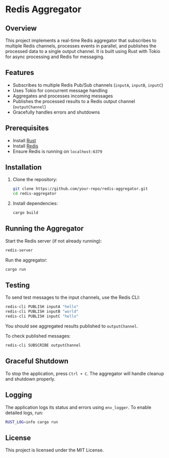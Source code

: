 # Redis Aggregator

## Overview
This project implements a real-time Redis aggregator that subscribes to multiple Redis channels, processes events in parallel, and publishes the processed data to a single output channel. It is built using Rust with Tokio for async processing and Redis for messaging.

## Features
- Subscribes to multiple Redis Pub/Sub channels (`inputA`, `inputB`, `inputC`)
- Uses Tokio for concurrent message handling
- Aggregates and processes incoming messages
- Publishes the processed results to a Redis output channel (`outputChannel`)
- Gracefully handles errors and shutdowns

## Prerequisites
- Install [Rust](https://www.rust-lang.org/tools/install)
- Install [Redis](https://redis.io/docs/getting-started/)
- Ensure Redis is running on `localhost:6379`

## Installation
1. Clone the repository:
   ```sh
   git clone https://github.com/your-repo/redis-aggregator.git
   cd redis-aggregator
   ```
2. Install dependencies:
   ```sh
   cargo build
   ```

## Running the Aggregator
Start the Redis server (if not already running):
```sh
redis-server
```

Run the aggregator:
```sh
cargo run
```

## Testing
To send test messages to the input channels, use the Redis CLI:
```sh
redis-cli PUBLISH inputA "hello"
redis-cli PUBLISH inputB "world"
redis-cli PUBLISH inputC "hello"
```
You should see aggregated results published to `outputChannel`.

To check published messages:
```sh
redis-cli SUBSCRIBE outputChannel
```

## Graceful Shutdown
To stop the application, press `Ctrl + C`. The aggregator will handle cleanup and shutdown properly.

## Logging
The application logs its status and errors using `env_logger`. To enable detailed logs, run:
```sh
RUST_LOG=info cargo run
```

## License
This project is licensed under the MIT License.

